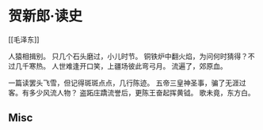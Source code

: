 # 贺新郎·读史
[[毛泽东]]


人猿相揖别。
只几个石头磨过，小儿时节。
铜铁炉中翻火焰，为问何时猜得？不过几千寒热。
人世难逢开口笑，上疆场彼此弯弓月。
流遍了，郊原血。

一篇读罢头飞雪，但记得斑斑点点，几行陈迹。
五帝三皇神圣事，骗了无涯过客。有多少风流人物？
盗跖庄蹻流誉后，更陈王奋起挥黄钺。
歌未竟，东方白。

## Misc


